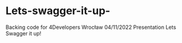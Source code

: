 # Lets-swagger-it-up-

Backing code for 4Developers Wrocław 04/11/2022 Presentation Lets Swagger it up!

